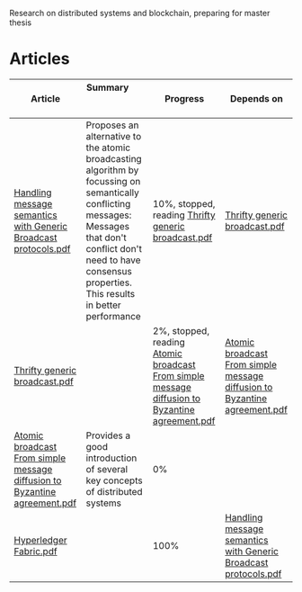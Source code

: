 Research on distributed systems and blockchain, preparing for master thesis

# Articles

Article | Summary &nbsp; &nbsp; &nbsp; &nbsp; &nbsp; &nbsp; &nbsp; &nbsp; &nbsp; &nbsp; &nbsp; &nbsp; &nbsp; &nbsp; &nbsp;&nbsp; &nbsp; &nbsp; &nbsp; &nbsp; &nbsp; | Progress | Depends on |
-------|-------------------|---------|------------------
[Handling message semantics with Generic Broadcast protocols.pdf](/articles/Handling%20message%20semantics%20with%20Generic%20Broadcast%20protocols.pdf) | Proposes an alternative to the atomic broadcasting algorithm by focussing on semantically conflicting messages: Messages that don't conflict don't need to have consensus properties. This results in better performance| 10%, stopped, reading [Thrifty generic broadcast.pdf](/articles/Thrifty%20generic%20broadcast.pdf) | [Thrifty generic broadcast.pdf](/articles/Thrifty%20generic%20broadcast.pdf)  |
[Thrifty generic broadcast.pdf](/articles/Thrifty%20generic%20broadcast.pdf) | | 2%, stopped, reading [Atomic broadcast From simple message diffusion to Byzantine agreement.pdf](/articles/Atomic%20broadcast%20From%20simple%20message%20diffusion%20to%20Byzantine%20agreement.pdf)|  [Atomic broadcast From simple message diffusion to Byzantine agreement.pdf](/articles/Atomic%20broadcast%20From%20simple%20message%20diffusion%20to%20Byzantine%20agreement.pdf)    |
[Atomic broadcast From simple message diffusion to Byzantine agreement.pdf](/articles/Atomic%20broadcast%20From%20simple%20message%20diffusion%20to%20Byzantine%20agreement.pdf) | Provides a good introduction of several key concepts of distributed systems | 0% |     |
[Hyperledger Fabric.pdf](/articles/Hyperledger%20Fabric.pdf) | | 100% | [Handling message semantics with Generic Broadcast protocols.pdf](/articles/Handling%20message%20semantics%20with%20Generic%20Broadcast%20protocols.pdf) |
